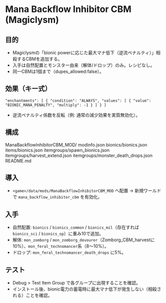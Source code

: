 # Mana Backflow Inhibitor CBM (Magiclysm)

## 目的
- Magiclysmの「bionic powerに応じた最大マナ低下（逆流ペナルティ）」相殺するCBMを追加する。
- 入手は自然配置とモンスター由来（解体/ドロップ）のみ。レシピなし。
- 同一CBMは1個まで（dupes_allowed:false）。

## 効果（キー式）
```
"enchantments": [ { "condition": "ALWAYS", "values": [ { "value": "BIONIC_MANA_PENALTY", "multiply": -1 } ] } ]
```
- 逆流ペナルティ係数を反転（例: 通常の減少効果を実質無効化）。

## 構成
ManaBackflowInhibitorCBM_MOD/
  modinfo.json
  bionics/bionics.json
  items/bionics.json
  itemgroups/spawn_bionics.json
  itemgroups/harvest_extend.json
  itemgroups/monster_death_drops.json
  README.md

## 導入
- `<game>/data/mods/ManaBackflowInhibitorCBM_MOD` へ配置 → 新規ワールドで `mana_backflow_inhibitor_cbm` を有効化。

## 入手
- 自然配置: `bionics` / `bionics_common` / `bionics_mil`（存在すれば `bionics_sci` / `bionics_op`）に重み10で追加。
- 解体: `mon_zomborg` / `mon_zomborg_devourer`（Zomborg_CBM_harvestに10%）、`mon_feral_technomancer`系（8〜10%）。
- ドロップ: `mon_feral_technomancer_death_drops` に5%。

## テスト
- Debug > Test Item Group で各グループに出現することを確認。
- インストール後、bionic電力の蓄電時に最大マナ低下が発生しない（相殺される）ことを確認。

